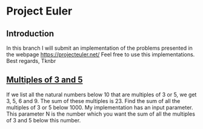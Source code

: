 # Project Euler

## Introduction
In this branch I will submit an implementation of the problems presented in the webpage https://projecteuler.net/
Feel free to use this implementations.
Best regards, 
Tknbr

## [Multiples of 3 and 5](https://github.com/tknbr/euler)
If we list all the natural numbers below 10 that are multiples of 3 or 5, we get 3, 5, 6 and 9. The sum of these multiples is 23. Find the sum of all the multiples of 3 or 5 below 1000.
My implementation has an input parameter. This parameter N is the number which you want the sum of all the multiples of 3 and 5 below this number.


